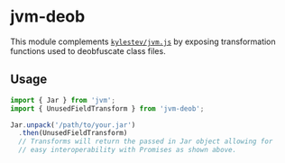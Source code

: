# jvm-deob

This module complements [`kylestev/jvm.js`](https://github.com/kylestev/jvm.js) by
exposing transformation functions used to deobfuscate class files.

## Usage

```js
import { Jar } from 'jvm';
import { UnusedFieldTransform } from 'jvm-deob';

Jar.unpack('/path/to/your.jar')
  .then(UnusedFieldTransform)
  // Transforms will return the passed in Jar object allowing for
  // easy interoperability with Promises as shown above.

```
